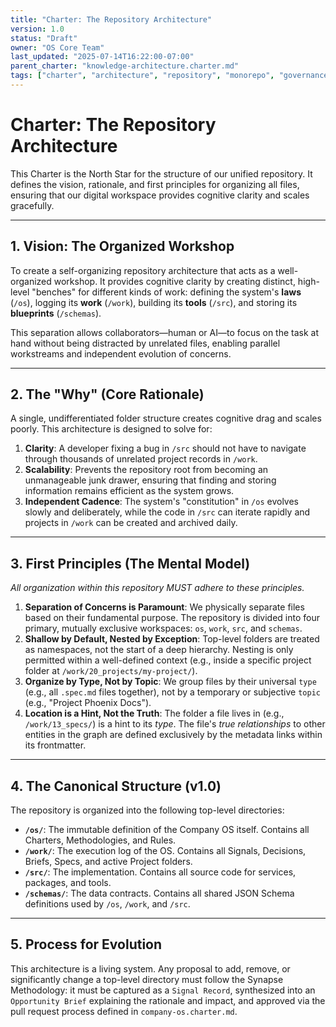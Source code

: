 ```yaml
---
title: "Charter: The Repository Architecture"
version: 1.0
status: "Draft"
owner: "OS Core Team"
last_updated: "2025-07-14T16:22:00-07:00"
parent_charter: "knowledge-architecture.charter.md"
tags: ["charter", "architecture", "repository", "monorepo", "governance", "source-control"]
---
```


# **Charter: The Repository Architecture**

This Charter is the North Star for the structure of our unified repository. It defines the vision, rationale, and first principles for organizing all files, ensuring that our digital workspace provides cognitive clarity and scales gracefully.

---

## **1. Vision: The Organized Workshop**

To create a self-organizing repository architecture that acts as a well-organized workshop. It provides cognitive clarity by creating distinct, high-level "benches" for different kinds of work: defining the system's **laws** (`/os`), logging its **work** (`/work`), building its **tools** (`/src`), and storing its **blueprints** (`/schemas`).

This separation allows collaborators—human or AI—to focus on the task at hand without being distracted by unrelated files, enabling parallel workstreams and independent evolution of concerns.

---

## **2. The "Why" (Core Rationale)**

A single, undifferentiated folder structure creates cognitive drag and scales poorly. This architecture is designed to solve for:

1.  **Clarity**: A developer fixing a bug in `/src` should not have to navigate through thousands of unrelated project records in `/work`.
2.  **Scalability**: Prevents the repository root from becoming an unmanageable junk drawer, ensuring that finding and storing information remains efficient as the system grows.
3.  **Independent Cadence**: The system's "constitution" in `/os` evolves slowly and deliberately, while the code in `/src` can iterate rapidly and projects in `/work` can be created and archived daily.

---

## **3. First Principles (The Mental Model)**

*All organization within this repository MUST adhere to these principles.*

1.  **Separation of Concerns is Paramount**: We physically separate files based on their fundamental purpose. The repository is divided into four primary, mutually exclusive workspaces: `os`, `work`, `src`, and `schemas`.
2.  **Shallow by Default, Nested by Exception**: Top-level folders are treated as namespaces, not the start of a deep hierarchy. Nesting is only permitted within a well-defined context (e.g., inside a specific project folder at `/work/20_projects/my-project/`).
3.  **Organize by Type, Not by Topic**: We group files by their universal `type` (e.g., all `.spec.md` files together), not by a temporary or subjective `topic` (e.g., "Project Phoenix Docs").
4.  **Location is a Hint, Not the Truth**: The folder a file lives in (e.g., `/work/13_specs/`) is a hint to its *type*. The file's *true relationships* to other entities in the graph are defined exclusively by the metadata links within its frontmatter.

---

## **4. The Canonical Structure (v1.0)**

The repository is organized into the following top-level directories:

* **`/os/`**: The immutable definition of the Company OS itself. Contains all Charters, Methodologies, and Rules.
* **`/work/`**: The execution log of the OS. Contains all Signals, Decisions, Briefs, Specs, and active Project folders.
* **`/src/`**: The implementation. Contains all source code for services, packages, and tools.
* **`/schemas/`**: The data contracts. Contains all shared JSON Schema definitions used by `/os`, `/work`, and `/src`.

---

## **5. Process for Evolution**

This architecture is a living system. Any proposal to add, remove, or significantly change a top-level directory must follow the Synapse Methodology: it must be captured as a `Signal Record`, synthesized into an `Opportunity Brief` explaining the rationale and impact, and approved via the pull request process defined in `company-os.charter.md`.